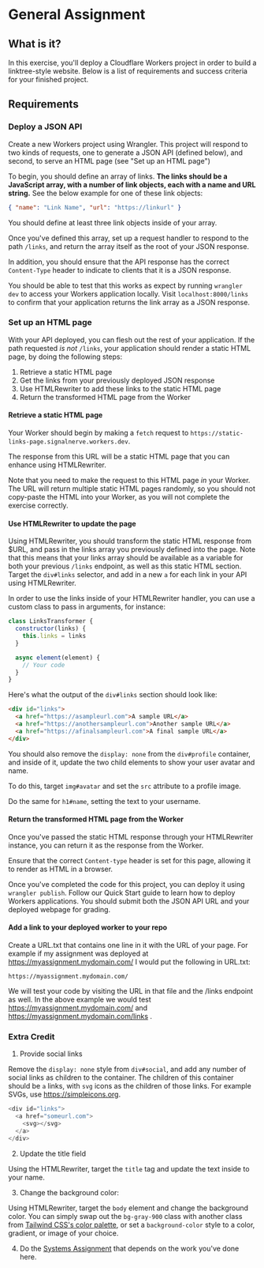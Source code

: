 # General Assignment

## What is it?

In this exercise, you'll deploy a Cloudflare Workers project in order to build a linktree-style website. Below is a list of requirements and success criteria for your finished project.

## Requirements

### Deploy a JSON API

Create a new Workers project using Wrangler. This project will respond to two kinds of requests, one to generate a JSON API (defined below), and second, to serve an HTML page (see "Set up an HTML page")

To begin, you should define an array of links. **The links should be a JavaScript array, with a number of link objects, each with a name and URL string.** See the below example for one of these link objects:

```json
{ "name": "Link Name", "url": "https://linkurl" }
```

You should define at least three link objects inside of your array.

Once you've defined this array, set up a request handler to respond to the path `/links`, and return the array itself as the root of your JSON response.

In addition, you should ensure that the API response has the correct `Content-Type` header to indicate to clients that it is a JSON response.

You should be able to test that this works as expect by running `wrangler dev` to access your Workers application locally. Visit `localhost:8000/links` to confirm that your application returns the link array as a JSON response.

### Set up an HTML page

With your API deployed, you can flesh out the rest of your application. If the path requested _is not_ `/links`, your application should render a static HTML page, by doing the following steps:

1. Retrieve a static HTML page
2. Get the links from your previously deployed JSON response
3. Use HTMLRewriter to add these links to the static HTML page
4. Return the transformed HTML page from the Worker

#### Retrieve a static HTML page

Your Worker should begin by making a `fetch` request to `https://static-links-page.signalnerve.workers.dev`.

The response from this URL will be a static HTML page that you can enhance using HTMLRewriter.

Note that you need to make the request to this HTML page _in_ your Worker. The URL will return multiple static HTML pages randomly, so you should not copy-paste the HTML into your Worker, as you will not complete the exercise correctly.

#### Use HTMLRewriter to update the page

Using HTMLRewriter, you should transform the static HTML response from \$URL, and pass in the links array you previously defined into the page. Note that this means that your links array should be available as a variable for both your previous `/links` endpoint, as well as this static HTML section. Target the `div#links` selector, and add in a new `a` for each link in your API using HTMLRewriter.

In order to use the links inside of your HTMLRewriter handler, you can use a custom class to pass in arguments, for instance:

```js
class LinksTransformer {
  constructor(links) {
    this.links = links
  }

  async element(element) {
    // Your code
  }
}
```

Here's what the output of the `div#links` section should look like:

```html
<div id="links">
  <a href="https://asampleurl.com">A sample URL</a>
  <a href="https://anothersampleurl.com">Another sample URL</a>
  <a href="https://afinalsampleurl.com">A final sample URL</a>
</div>
```

You should also remove the `display: none` from the `div#profile` container, and inside of it, update the two child elements to show your user avatar and name.

To do this, target `img#avatar` and set the `src` attribute to a profile image.

Do the same for `h1#name`, setting the text to your username.

#### Return the transformed HTML page from the Worker

Once you've passed the static HTML response through your HTMLRewriter instance, you can return it as the response from the Worker.

Ensure that the correct `Content-type` header is set for this page, allowing it to render as HTML in a browser.

Once you've completed the code for this project, you can deploy it using `wrangler publish`. Follow our Quick Start guide to learn how to deploy Workers applications. You should submit both the JSON API URL and your deployed webpage for grading.

#### Add a link to your deployed worker to your repo

Create a URL.txt that contains one line in it with the URL of your page. For example if my assignment was deployed at https://myassignment.mydomain.com/ I would put the following in URL.txt:

```
https://myassignment.mydomain.com/
```

We will test your code by visiting the URL in that file and the /links endpoint as well. In the above example we would test https://myassignment.mydomain.com/ and https://myassignment.mydomain.com/links .

### Extra Credit

1. Provide social links

Remove the `display: none` style from `div#social`, and add any number of social links as children to the container. The children of this container should be `a` links, with `svg` icons as the children of those links. For example SVGs, use https://simpleicons.org.

```js
<div id="links">
  <a href="someurl.com">
    <svg></svg>
  </a>
</div>
```

2. Update the title field

Using the HTMLRewriter, target the `title` tag and update the text inside to your name.

3. Change the background color:

Using HTMLRewriter, target the `body` element and change the background color. You can simply swap out the `bg-gray-900` class with another class from [Tailwind CSS's color palette](https://tailwindcss.com/docs/customizing-colors), or set a `background-color` style to a color, gradient, or image of your choice.

4. Do the [Systems Assignment](https://github.com/cloudflare-hiring/cloudflare-2020-systems-engineering-assignment) that depends on the work you've done here.
